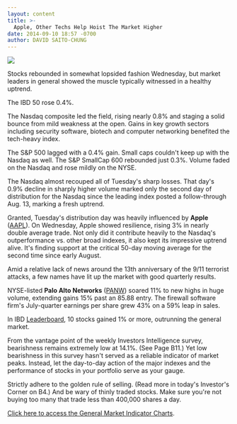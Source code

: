 ```yaml
---
layout: content
title: >-
  Apple, Other Techs Help Hoist The Market Higher
date: 2014-09-10 18:57 -0700
author: DAVID SAITO-CHUNG
---
```






![](https://www.investors.com/wp-content/uploads/ibd-migrated-images/MPv_140911_635459605305547199.png)









Stocks rebounded in somewhat lopsided fashion Wednesday, but market leaders in general showed the muscle typically witnessed in a healthy uptrend.


The IBD 50 rose 0.4%.


The Nasdaq composite led the field, rising nearly 0.8% and staging a solid bounce from mild weakness at the open. Gains in key growth sectors including security software, biotech and computer networking benefited the tech-heavy index.


The S&P 500 lagged with a 0.4% gain. Small caps couldn't keep up with the Nasdaq as well. The S&P SmallCap 600 rebounded just 0.3%. Volume faded on the Nasdaq and rose mildly on the NYSE.


The Nasdaq almost recouped all of Tuesday's sharp losses. That day's 0.9% decline in sharply higher volume marked only the second day of distribution for the Nasdaq since the leading index posted a follow-through Aug. 13, marking a fresh uptrend.


Granted, Tuesday's distribution day was heavily influenced by **Apple** ([AAPL](https://research.investors.com/quote.aspx?symbol=AAPL)). On Wednesday, Apple showed resilience, rising 3% in nearly double average trade. Not only did it contribute heavily to the Nasdaq's outperformance vs. other broad indexes, it also kept its impressive uptrend alive. It's finding support at the critical 50-day moving average for the second time since early August.


Amid a relative lack of news around the 13th anniversary of the 9/11 terrorist attacks, a few names have lit up the market with good quarterly results.


NYSE-listed **Palo Alto Networks** ([PANW](https://research.investors.com/quote.aspx?symbol=PANW)) soared 11% to new highs in huge volume, extending gains 15% past an 85.88 entry. The firewall software firm's July-quarter earnings per share grew 43% on a 59% leap in sales.


In IBD [Leaderboard](http://leaderboard.investors.com/leaderboard/leaders/default.aspx), 10 stocks gained 1% or more, outrunning the general market.


From the vantage point of the weekly Investors Intelligence survey, bearishness remains extremely low at 14.1%. (See Page B11.) Yet low bearishness in this survey hasn't served as a reliable indicator of market peaks. Instead, let the day-to-day action of the major indexes and the performance of stocks in your portfolio serve as your gauge.


Strictly adhere to the golden rule of selling. (Read more in today's Investor's Corner on B4.) And be wary of thinly traded stocks. Make sure you're not buying too many that trade less than 400,000 shares a day.


[Click here to access the General Market Indicator Charts](https://www.investors.com/pdf/GMI_091114.pdf).




